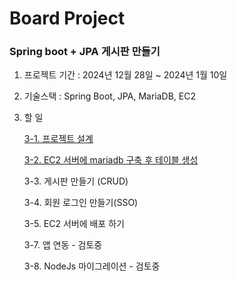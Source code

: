# Board Project

### Spring boot + JPA 게시판 만들기

1. 프로젝트 기간 : 2024년 12월 28일 ~ 2024년 1월 10일
2. 기술스택 : Spring Boot, JPA, MariaDB, EC2
3. 할 일

   [3-1. 프로젝트 설계](https://www.notion.so/3-1-16d4c6540ca0808fa2aad7527281fa07?pvs=21)

   [3-2. EC2 서버에 mariadb 구축 후 테이블 생성](https://www.notion.so/3-2-EC2-mariadb-16d4c6540ca0807f8a2fc7b2eee48a50?pvs=21)

   3-3. 게시판 만들기 (CRUD)

   3-4. 회원 로그인 만들기(SSO)

   3-5. EC2 서버에 배포 하기

   3-7. 앱 연동 - 검토중

   3-8. NodeJs 마이그레이션 - 검토중